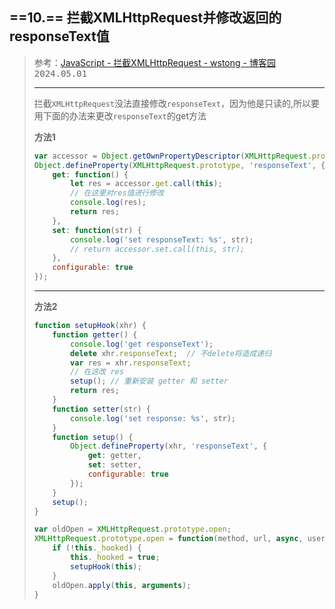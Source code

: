 ## ==10.== 拦截XMLHttpRequest并修改返回的responseText值

> 参考：[JavaScript - 拦截XMLHttpRequest - wstong - 博客园](https://www.cnblogs.com/wstong2052/p/17487141.html)<kbd>2024.05.01</kbd>
>
> ---
>
> 拦截`XMLHttpRequest`没法直接修改`responseText`，因为他是只读的,所以要用下面的办法来更改`responseText`的get方法
>
> **方法1**
>
> ```js
> var accessor = Object.getOwnPropertyDescriptor(XMLHttpRequest.prototype, 'responseText');
> Object.defineProperty(XMLHttpRequest.prototype, 'responseText', {
>     get: function() {
>         let res = accessor.get.call(this);
>         // 在这里对res值进行修改
>         console.log(res);
>         return res;
>     },
>     set: function(str) {
>         console.log('set responseText: %s', str);
>         // return accessor.set.call(this, str);
>     },
>     configurable: true
> });
> ```
>
> ---
>
> **方法2**
>
> ```js
> function setupHook(xhr) {
>     function getter() {
>         console.log('get responseText');
>         delete xhr.responseText;  // 不delete将造成递归
>         var res = xhr.responseText;
>         // 在这改 res
>         setup(); // 重新安装 getter 和 setter
>         return res;
>     }
>     function setter(str) {
>         console.log('set response: %s', str);
>     }
>     function setup() {
>         Object.defineProperty(xhr, 'responseText', {
>             get: getter,
>             set: setter,
>             configurable: true
>         });
>     }
>     setup();
> }
>
> var oldOpen = XMLHttpRequest.prototype.open;
> XMLHttpRequest.prototype.open = function(method, url, async, user, password) {
>     if (!this._hooked) {
>         this._hooked = true;
>         setupHook(this);
>     }
>     oldOpen.apply(this, arguments);
> }
> ```




